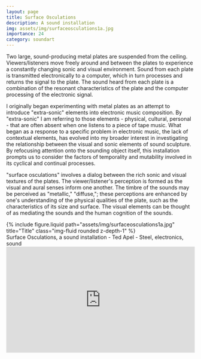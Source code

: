 ```yaml
---
layout: page
title: Surface Osculations
description: A sound installation 
img: assets/img/surfaceosculations1a.jpg
importance: 24
category: soundart
---
```


Two large, sound-producing metal plates are suspended from the ceiling. Viewers/listeners move freely around and between the plates to experience a constantly changing sonic and visual environment. Sound from each plate is transmitted electronically to a computer, which in turn processes and returns the signal to the plate. The sound heard from each plate is a combination of the resonant characteristics of the plate and the computer processing of the electronic signal.

I originally began experimenting with metal plates as an attempt to introduce "extra-sonic" elements into electronic music composition. By "extra-sonic" I am referring to those elements - physical, cultural, personal - that are often absent when one listens to a piece of tape music. What began as a response to a specific problem in electronic music, the lack of contextual elements, has evolved into my broader interest in investigating the relationship between the visual and sonic elements of sound sculpture. By refocusing attention onto the sounding object itself, this installation prompts us to consider the factors of temporality and mutability involved in its cyclical and continual processes.

"surface osculations" involves a dialog between the rich sonic and visual textures of the plates. The viewer/listener's perception is formed as the visual and aural senses inform one another. The timbre of the sounds may be perceived as "metallic," "diffuse,"; these perceptions are enhanced by one's understanding of the physical qualities of the plate, such as the characteristics of its size and surface. The visual elements can be thought of as mediating the sounds and the human cognition of the sounds.



<div class="row">
    <div class="col-sm mt-3 mt-md-0">
        {% include figure.liquid path="assets/img/surfaceosculations1a.jpg" title="Title" class="img-fluid rounded z-depth-1" %}
    </div>
</div>
<div class="caption">
    Surface Osculations, a sound installation - Ted Apel - Steel, electronics, sound


</div>


<div class="row">
<div class="col-sm mt-3 mt-md-0">
      <div style="padding:56.25% 0 0 0;position:relative;"><iframe src="https://player.vimeo.com/video/29014526?h=9d19dac7ab" style="position:absolute;top:0;left:0;width:100%;height:100%;" frameborder="0" allow="autoplay; fullscreen; picture-in-picture" allowfullscreen></iframe></div><script src="https://player.vimeo.com/api/player.js"></script>
</div>



